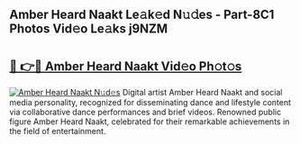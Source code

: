 ## Amber Heard Naakt Le𝚊k𝚎d N𝚞𝚍es - Part-8C1 Photos Vid𝚎o Le𝚊ks j9NZM

# <h2><a href="http://fb3my3u.evod.top/?m=Amber+Heard+Naakt">🔗 👉🔴 Amber Heard Naakt Vid𝚎o Ph𝚘t𝚘s</a></h2>

[![Amber Heard Naakt N𝚞d𝚎s](https://i.imgur.com/8V9OHl7.gif)](http://fb3my3u.evod.top/?m=Amber+Heard+Naakt)
Digital artist Amber Heard Naakt and social media personality, recognized for disseminating dance and lifestyle content via collaborative dance performances and brief videos. Renowned public figure Amber Heard Naakt, celebrated for their remarkable achievements in the field of entertainment. 
